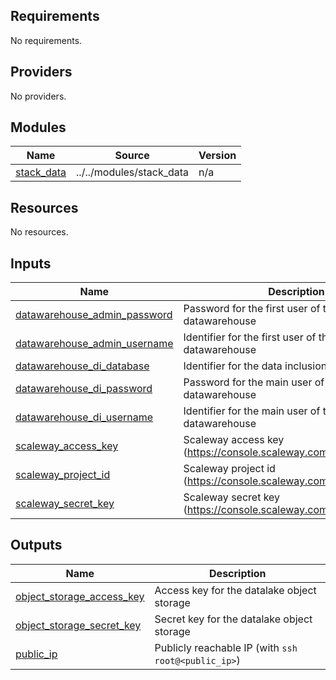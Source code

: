 <!-- BEGIN_TF_DOCS -->
## Requirements

No requirements.

## Providers

No providers.

## Modules

| Name | Source | Version |
|------|--------|---------|
| <a name="module_stack_data"></a> [stack\_data](#module\_stack\_data) | ../../modules/stack_data | n/a |

## Resources

No resources.

## Inputs

| Name | Description | Type | Default | Required |
|------|-------------|------|---------|:--------:|
| <a name="input_datawarehouse_admin_password"></a> [datawarehouse\_admin\_password](#input\_datawarehouse\_admin\_password) | Password for the first user of the postgres datawarehouse | `string` | n/a | yes |
| <a name="input_datawarehouse_admin_username"></a> [datawarehouse\_admin\_username](#input\_datawarehouse\_admin\_username) | Identifier for the first user of the postgres datawarehouse | `string` | n/a | yes |
| <a name="input_datawarehouse_di_database"></a> [datawarehouse\_di\_database](#input\_datawarehouse\_di\_database) | Identifier for the data inclusion database | `string` | n/a | yes |
| <a name="input_datawarehouse_di_password"></a> [datawarehouse\_di\_password](#input\_datawarehouse\_di\_password) | Password for the main user of the postgres datawarehouse | `string` | n/a | yes |
| <a name="input_datawarehouse_di_username"></a> [datawarehouse\_di\_username](#input\_datawarehouse\_di\_username) | Identifier for the main user of the postgres datawarehouse | `string` | n/a | yes |
| <a name="input_scaleway_access_key"></a> [scaleway\_access\_key](#input\_scaleway\_access\_key) | Scaleway access key (https://console.scaleway.com/iam/api-keys) | `string` | n/a | yes |
| <a name="input_scaleway_project_id"></a> [scaleway\_project\_id](#input\_scaleway\_project\_id) | Scaleway project id (https://console.scaleway.com/project/settings) | `string` | n/a | yes |
| <a name="input_scaleway_secret_key"></a> [scaleway\_secret\_key](#input\_scaleway\_secret\_key) | Scaleway secret key (https://console.scaleway.com/iam/api-keys) | `string` | n/a | yes |

## Outputs

| Name | Description |
|------|-------------|
| <a name="output_object_storage_access_key"></a> [object\_storage\_access\_key](#output\_object\_storage\_access\_key) | Access key for the datalake object storage |
| <a name="output_object_storage_secret_key"></a> [object\_storage\_secret\_key](#output\_object\_storage\_secret\_key) | Secret key for the datalake object storage |
| <a name="output_public_ip"></a> [public\_ip](#output\_public\_ip) | Publicly reachable IP (with `ssh root@<public_ip>`) |
<!-- END_TF_DOCS -->